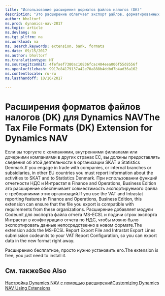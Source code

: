 ```yaml
---
title: "Использование расширения форматов файлов налогов (DK)"
description: "Это расширение облегчает экспорт файлов, форматированных в соответствии с банковскими требованиями к предоставляемым электронным документам."
author: bholtorf
ms.prod: dynamics-nav-2017
ms.topic: article
ms.devlang: na
ms.tgt_pltfrm: na
ms.workload: na
ms. search.keywords: extension, bank, formats
ms.date: 09/15/2017
ms.author: bholtorf
ms.translationtype: HT
ms.sourcegitcommit: 4fefaef7380ac10836fcac404eea006f55d8556f
ms.openlocfilehash: 9917e84179137a42e70a888b4ddbd7b4ad36a162
ms.contentlocale: ru-ru
ms.lasthandoff: 10/16/2017

---
```


# <a name="the-tax-file-formats-dk-extension-for-dynamics-nav"></a><span data-ttu-id="75411-103">Расширения форматов файлов налогов (DK) для Dynamics NAV</span><span class="sxs-lookup"><span data-stu-id="75411-103">The Tax File Formats (DK) Extension for Dynamics NAV</span></span>
<span data-ttu-id="75411-104">Если вы торгуете с компаниями, внутренними филиалами или дочерними компаниями в других странах ЕС, вы должны предоставлять сведения об этой деятельности в организации SKAT и Statistics Denmark.</span><span class="sxs-lookup"><span data-stu-id="75411-104">If you engage in trade with companies, or internal branches or subsidiaries, in other EU countries you must report information about the activities to SKAT and to Statistics Denmark.</span></span> <span data-ttu-id="75411-105">При использовании функций отчетности НДС и Интрастат в Finance and Operations, Business Edition это расширение обеспечивает совместимость экспортируемого файла с требованиями этих организаций.</span><span class="sxs-lookup"><span data-stu-id="75411-105">If you use the VAT and Intrastat reporting features in Finance and Operations, Business Edition, this extension can ensure that the file you export is compatible with requirements from these organizations.</span></span> <span data-ttu-id="75411-106">Расширение добавляет модули Codeunit для экспорта файла отчета MS-ECSL и подачи строк экспорта Интрастат в конфигурацию отчета по НДС, чтобы можно было экспортировать данные непосредственно в новом формате.</span><span class="sxs-lookup"><span data-stu-id="75411-106">The extension adds the MS-ECSL Report Export File and Intrastat Export Lines submission codeunits to your VAT Report Configuration, so you can export data in the new format right away.</span></span>

<span data-ttu-id="75411-107">Расширению бесплатное, просто нужно установить его.</span><span class="sxs-lookup"><span data-stu-id="75411-107">The extension is free, you just need to install it.</span></span> 

## <a name="see-also"></a><span data-ttu-id="75411-108">См. также</span><span class="sxs-lookup"><span data-stu-id="75411-108">See Also</span></span>
[<span data-ttu-id="75411-109">Настройка Dynamics NAV с помощью расширений</span><span class="sxs-lookup"><span data-stu-id="75411-109">Customizing Dynamics NAV Using Extensions</span></span>](ui-extensions.md)
